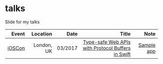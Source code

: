 # talks
Slide for my talks

| Event | Location | Date | Title | Note |
|------:|---------:|-----:|------:|-----:|
| [iOSCon](https://skillsmatter.com/conferences/8180-ioscon-2017-the-conference-for-ios-and-swift-developers) | London, UK | 03/2017 | [Type-safe Web APIs with Protocol Buffers in Swift](https://www.slideshare.net/kitasuke/typesafe-web-apis-with-protocol-buffers-in-swift) | [Sample app](https://github.com/kitasuke/SwiftProtobufSample) |
